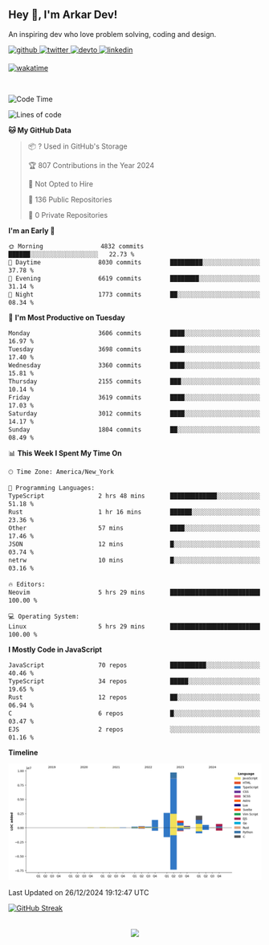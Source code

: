 ## Hey 👋, I'm Arkar Dev!  

An inspiring dev who love problem solving, coding and design.

<a href="https://github.com/Riley1101" target="_blank">
<img src=https://img.shields.io/badge/github-%2324292e.svg?&style=for-the-badge&logo=github&logoColor=white alt=github style="margin-bottom: 5px;" />
</a>
<a href="https://twitter.com/arkardev" target="_blank">
<img src=https://img.shields.io/badge/twitter-%2300acee.svg?&style=for-the-badge&logo=twitter&logoColor=white alt=twitter style="margin-bottom: 5px;" />
</a>
<a href="https://dev.to/riley1101" target="_blank">
<img src=https://img.shields.io/badge/dev.to-%2308090A.svg?&style=for-the-badge&logo=dev.to&logoColor=white alt=devto style="margin-bottom: 5px;" />
</a>
<a href="https://linkedin.com/in/arkar-kaung-myat" target="_blank">
<img src=https://img.shields.io/badge/linkedin-%231E77B5.svg?&style=for-the-badge&logo=linkedin&logoColor=white alt=linkedin style="margin-bottom: 5px;" />
</a>
  
[![wakatime](https://wakatime.com/badge/user/cf23b6e3-75f8-4c04-b0e3-273191c8d2ec.svg)](https://wakatime.com/@cf23b6e3-75f8-4c04-b0e3-273191c8d2ec)

<br/>

<!--START_SECTION:waka-->
![Code Time](http://img.shields.io/badge/Code%20Time-1%2C215%20hrs%2020%20mins-blue)

![Lines of code](https://img.shields.io/badge/From%20Hello%20World%20I%27ve%20Written-19.6%20million%20lines%20of%20code-blue)

**🐱 My GitHub Data** 

> 📦 ? Used in GitHub's Storage 
 > 
> 🏆 807 Contributions in the Year 2024
 > 
> 🚫 Not Opted to Hire
 > 
> 📜 136 Public Repositories 
 > 
> 🔑 0 Private Repositories 
 > 
**I'm an Early 🐤** 

```text
🌞 Morning                4832 commits        ██████░░░░░░░░░░░░░░░░░░░   22.73 % 
🌆 Daytime                8030 commits        █████████░░░░░░░░░░░░░░░░   37.78 % 
🌃 Evening                6619 commits        ████████░░░░░░░░░░░░░░░░░   31.14 % 
🌙 Night                  1773 commits        ██░░░░░░░░░░░░░░░░░░░░░░░   08.34 % 
```
📅 **I'm Most Productive on Tuesday** 

```text
Monday                   3606 commits        ████░░░░░░░░░░░░░░░░░░░░░   16.97 % 
Tuesday                  3698 commits        ████░░░░░░░░░░░░░░░░░░░░░   17.40 % 
Wednesday                3360 commits        ████░░░░░░░░░░░░░░░░░░░░░   15.81 % 
Thursday                 2155 commits        ███░░░░░░░░░░░░░░░░░░░░░░   10.14 % 
Friday                   3619 commits        ████░░░░░░░░░░░░░░░░░░░░░   17.03 % 
Saturday                 3012 commits        ████░░░░░░░░░░░░░░░░░░░░░   14.17 % 
Sunday                   1804 commits        ██░░░░░░░░░░░░░░░░░░░░░░░   08.49 % 
```


📊 **This Week I Spent My Time On** 

```text
🕑︎ Time Zone: America/New_York

💬 Programming Languages: 
TypeScript               2 hrs 48 mins       █████████████░░░░░░░░░░░░   51.18 % 
Rust                     1 hr 16 mins        ██████░░░░░░░░░░░░░░░░░░░   23.36 % 
Other                    57 mins             ████░░░░░░░░░░░░░░░░░░░░░   17.46 % 
JSON                     12 mins             █░░░░░░░░░░░░░░░░░░░░░░░░   03.74 % 
netrw                    10 mins             █░░░░░░░░░░░░░░░░░░░░░░░░   03.16 % 

🔥 Editors: 
Neovim                   5 hrs 29 mins       █████████████████████████   100.00 % 

💻 Operating System: 
Linux                    5 hrs 29 mins       █████████████████████████   100.00 % 
```

**I Mostly Code in JavaScript** 

```text
JavaScript               70 repos            ██████████░░░░░░░░░░░░░░░   40.46 % 
TypeScript               34 repos            █████░░░░░░░░░░░░░░░░░░░░   19.65 % 
Rust                     12 repos            ██░░░░░░░░░░░░░░░░░░░░░░░   06.94 % 
C                        6 repos             █░░░░░░░░░░░░░░░░░░░░░░░░   03.47 % 
EJS                      2 repos             ░░░░░░░░░░░░░░░░░░░░░░░░░   01.16 % 
```



**Timeline**

![Lines of Code chart](https://raw.githubusercontent.com/Riley1101/Riley1101/main/assets/bar_graph.png)


 Last Updated on 26/12/2024 19:12:47 UTC
<!--END_SECTION:waka-->

[![GitHub Streak](https://streak-stats.demolab.com?user=Riley1101)](https://git.io/streak-stats)
  
<br/>  
<div align="center">
<img src="https://komarev.com/ghpvc/?username=Riley1101&&style=flat-square" align="center" />
</div>  

